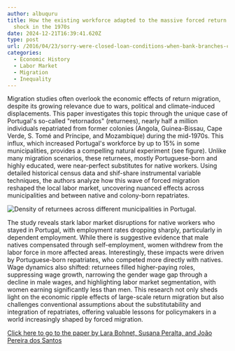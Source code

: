 ```yaml
---
author: albuquru
title: How the existing workforce adapted to the massive forced return migration
  shock in the 1970s
date: 2024-12-21T16:39:41.620Z
type: post
url: /2016/04/23/sorry-were-closed-loan-conditions-when-bank-branches-close-and-firms-transfer-to-another-bank/
categories:
  - Economic History
  - Labor Market
  - Migration
  - Inequality
---
```

Migration studies often overlook the economic effects of return migration, despite its growing relevance due to wars, political and climate-induced displacements. This paper investigates this topic through the unique case of Portugal's so-called "retornados" (returnees), nearly half a million individuals repatriated from former colonies (Angola, Guinea-Bissau, Cape Verde, S. Tomé and Príncipe, and Mozambique) during the mid-1970s. This influx, which increased Portugal's workforce by up to 15% in some municipalities, provides a compelling natural experiment (see figure). Unlike many migration scenarios, these returnees, mostly Portuguese-born and highly educated, were near-perfect substitutes for native workers. Using detailed historical census data and shif-share instrumental variable techniques, the authors analyze how this wave of forced migration reshaped the local labor market, uncovering nuanced effects across municipalities and between native and colony-born repatriates.

![Density of returnees across different municipalities in Portugal.](https://ucarecdn.com/e0a7543f-a214-4f3a-a739-f82d4d6c82ae/)

The study reveals stark labor market disruptions for native workers who stayed in Portugal, with employment rates dropping sharply, particularly in dependent employment. While there is suggestive evidence that male natives compensated through self-employment, women withdrew from the labor force in more affected areas. Interestingly, these impacts were driven by Portuguese-born repatriates, who competed more directly with natives. Wage dynamics also shifted: returnees filled higher-paying roles, suppressing wage growth, narrowing the gender wage gap through a decline in male wages, and highlighting labor market segmentation, with women earning significantly less than men. This research not only sheds light on the economic ripple effects of large-scale return migration but also challenges conventional assumptions about the substitutability and integration of repatriates, offering valuable lessons for policymakers in a world increasingly shaped by forced migration.

[Click here to go to the paper by Lara Bohnet, Susana Peralta, and João Pereira dos Santos]([https://www.sciencedirect.com/science/article/pii/S001429212400254X](https://www.google.com/url?q=https://www.sciencedirect.com/science/article/pii/S001429212400254X&source=gmail-imap&ust=1735254570000000&usg=AOvVaw38yqBCSn8RNmVmo-OJxT_2))